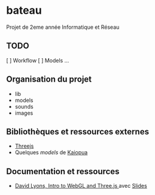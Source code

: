 # bateau
Projet de 2eme année Informatique et Réseau

## TODO
 [ ] Workflow
 [ ] Models
 ...

## Organisation du projet
 * lib
 * models
 * sounds
 * images

## Bibliothèques et ressources externes
 * [Threejs](http://threejs.org/)
 * Quelques _models_ de [Kaiopua](http://collinhover.github.io/kaiopua/)

## Documentation et ressources
 * [David Lyons, Intro to WebGL and Three.js ](https://www.youtube.com/watch?v=6eLl8yQnxHQ&feature=youtu.be) avec [Slides](http://davidscottlyons.com/threejs/presentations/frontporch14/#slide-0)

 


